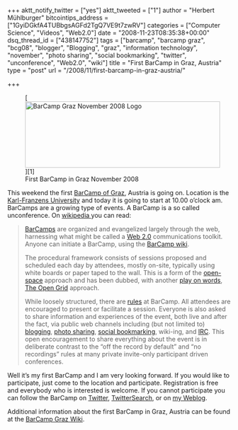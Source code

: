 +++
aktt_notify_twitter = ["yes"]
aktt_tweeted = ["1"]
author = "Herbert Mühlburger"
bitcointips_address = ["1GyiDGkfA4TUBbgsAGFd2TgQ7VE9t7zwRV"]
categories = ["Computer Science", "Videos", "Web2.0"]
date = "2008-11-23T08:35:38+00:00"
dsq_thread_id = ["438147752"]
tags = ["barcamp", "barcamp graz", "bcg08", "blogger", "Blogging", "graz", "information technology", "november", "photo sharing", "social bookmarking", "twitter", "unconference", "Web2.0", "wiki"]
title = "First BarCamp in Graz, Austria"
type = "post"
url = "/2008/11/first-barcamp-in-graz-austria/"

+++
<figure id="attachment_215" style="width: 440px" class="wp-caption alignnone">[<img class="size-full wp-image-215" title="BarCamp Graz November 2008 Logo" src="http://178.79.139.40/wp-content/uploads/2008/11/barcamp-graz-november-2008-logo.png" alt="BarCamp Graz November 2008 Logo" width="440" height="150" />][1]<figcaption class="wp-caption-text">First BarCamp in Graz November 2008 </figcaption></figure> 

This weekend the first <a title="BarCamp Graz" href="http://www.barcamp.at/BarCamp_Graz_November_2008" target="_blank">BarCamp of Graz</a>, Austria is going on. Location is the <a title="BarCamp Location" href="http://maps.google.com/maps?f=q&hl=en&q=Universit%C3%A4tsstra%C3%9Fe+15,+Graz,03.Bez.:Geidorf+8010+Graz,+Graz,+Steiermark,+Austria&sll=47.071057,15.438774&sspn=109.988474,207.246094&ie=UTF8&cd=1&geocode=FXlczgIdisPrAA&ll=47.078569,15.450726&spn=0.026507,0.06609&z=15&g=Universit%C3%A4tsstra%C3%9Fe+15,+Graz,03.Bez.:Geidorf+8010+Graz,+Graz,+Steiermark,+Austria" target="_blank">Karl-Franzens University</a> and today it is going to start at 10.00 o&#8217;clock am. BarCamps are a growing type of events. A BarCamp is a so called unconference. On <a title="BarCamp on Wikipedia" href="http://en.wikipedia.org/wiki/BarCamp" target="_blank">wikipedia </a>you can read:

> <a title="Was ist ein BarCamp" href="http://www.barcamp.at/Was_ist_ein_BarCamp" target="_blank">BarCamps</a> are organized and evangelized largely through the web, harnessing what might be called a <a title="Web 2.0" href="http://en.wikipedia.org/wiki/Web_2.0" target="_blank">Web 2.0</a> communications toolkit. Anyone can initiate a BarCamp, using the <a title="http://www.barcamp.org/" rel="nofollow" href="http://www.barcamp.org/" target="_blank">BarCamp wiki</a>.
> 
> The procedural framework consists of sessions proposed and scheduled each day by attendees, mostly on-site, typically using white boards or paper taped to the wall. This is a form of the <a title="Open-space meeting" href="http://en.wikipedia.org/wiki/Open-space_meeting" target="_blank">open-space</a> approach and has been dubbed, with another <a title="Open Grid Services Architecture" href="http://en.wikipedia.org/wiki/Open_Grid_Services_Architecture" target="_blank">play on words</a>, <a title="http://www.socialtext.net/web2open/index.cgi?the_open_grid" rel="nofollow" href="http://www.socialtext.net/web2open/index.cgi?the_open_grid" target="_blank">The Open Grid</a> approach.
> 
> While loosely structured, there are <a title="http://www.barcamp.org/TheRulesOfBarCamp" rel="nofollow" href="http://www.barcamp.org/TheRulesOfBarCamp" target="_blank">rules</a> at BarCamp. All attendees are encouraged to present or facilitate a session. Everyone is also asked to share information and experiences of the event, both live and after the fact, via public web channels including (but not limited to) <a title="Blog" href="http://en.wikipedia.org/wiki/Blog" target="_blank">blogging</a>, <a title="Photo sharing" href="http://en.wikipedia.org/wiki/Photo_sharing" target="_blank">photo sharing</a>, <a title="Social bookmarking" href="http://en.wikipedia.org/wiki/Social_bookmarking" target="_blank">social bookmarking</a>, wiki-ing, and <a title="IRC" href="http://en.wikipedia.org/wiki/IRC" target="_blank">IRC</a>. This open encouragement to share everything about the event is in deliberate contrast to the &#8220;off the record by default&#8221; and &#8220;no recordings&#8221; rules at many private invite-only participant driven conferences.

Well it&#8217;s my first BarCamp and I am very looking forward. If you would like to participate, just come to the location and participate. Registration is free and everybody who is interested is welcome. If you cannot participate you can follow the BarCamp on <a title="BarCamp Graz on Twitter" href="http://www.twitter.com/bcg08" target="_blank">Twitter</a>, <a title="BarCamp Graz on TwitterSearch" href="http://search.twitter.com/search?q=bcg08" target="_blank">TwitterSearch</a>, or on <a title="Herbert Muehlburger's Weblog" href="http://blog.muehlburger.at" target="_blank">my Weblog</a>.

Additional information about the first BarCamp in Graz, Austria can be found at the <a title="BarCamp Graz Wiki" href="http://www.barcamp.at/BarCamp_Graz_November_2008" target="_blank">BarCamp Graz Wiki</a>.

 [1]: http://178.79.139.40/wp-content/uploads/2008/11/barcamp-graz-november-2008-logo.png